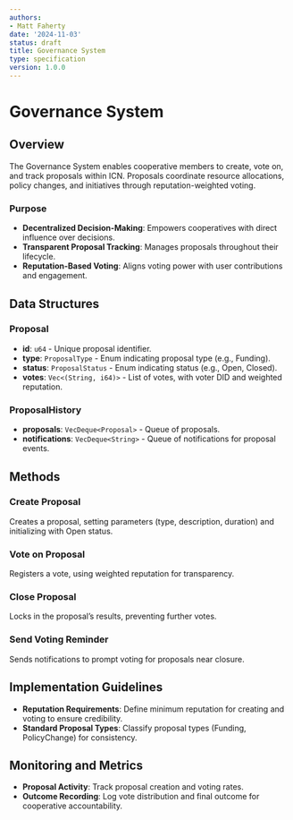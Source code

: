 ```yaml
---
authors:
- Matt Faherty
date: '2024-11-03'
status: draft
title: Governance System
type: specification
version: 1.0.0
---
```


# Governance System

## Overview
The Governance System enables cooperative members to create, vote on, and track proposals within ICN. Proposals coordinate resource allocations, policy changes, and initiatives through reputation-weighted voting.

### Purpose
- **Decentralized Decision-Making**: Empowers cooperatives with direct influence over decisions.
- **Transparent Proposal Tracking**: Manages proposals throughout their lifecycle.
- **Reputation-Based Voting**: Aligns voting power with user contributions and engagement.

## Data Structures

### Proposal
- **id**: `u64` - Unique proposal identifier.
- **type**: `ProposalType` - Enum indicating proposal type (e.g., Funding).
- **status**: `ProposalStatus` - Enum indicating status (e.g., Open, Closed).
- **votes**: `Vec<(String, i64)>` - List of votes, with voter DID and weighted reputation.

### ProposalHistory
- **proposals**: `VecDeque<Proposal>` - Queue of proposals.
- **notifications**: `VecDeque<String>` - Queue of notifications for proposal events.

## Methods

### Create Proposal
Creates a proposal, setting parameters (type, description, duration) and initializing with Open status.

### Vote on Proposal
Registers a vote, using weighted reputation for transparency.

### Close Proposal
Locks in the proposal’s results, preventing further votes.

### Send Voting Reminder
Sends notifications to prompt voting for proposals near closure.

## Implementation Guidelines
- **Reputation Requirements**: Define minimum reputation for creating and voting to ensure credibility.
- **Standard Proposal Types**: Classify proposal types (Funding, PolicyChange) for consistency.

## Monitoring and Metrics
- **Proposal Activity**: Track proposal creation and voting rates.
- **Outcome Recording**: Log vote distribution and final outcome for cooperative accountability.

